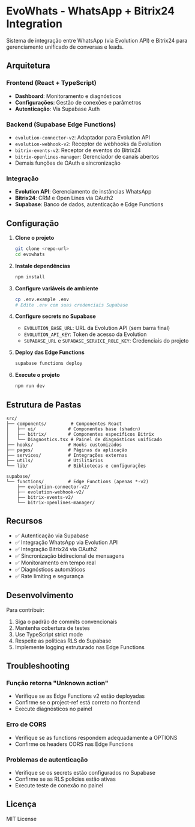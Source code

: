 # EvoWhats - WhatsApp + Bitrix24 Integration

Sistema de integração entre WhatsApp (via Evolution API) e Bitrix24 para gerenciamento unificado de conversas e leads.

## Arquitetura

### Frontend (React + TypeScript)
- **Dashboard**: Monitoramento e diagnósticos
- **Configurações**: Gestão de conexões e parâmetros
- **Autenticação**: Via Supabase Auth

### Backend (Supabase Edge Functions)
- `evolution-connector-v2`: Adaptador para Evolution API
- `evolution-webhook-v2`: Receptor de webhooks da Evolution
- `bitrix-events-v2`: Receptor de eventos do Bitrix24
- `bitrix-openlines-manager`: Gerenciador de canais abertos
- Demais funções de OAuth e sincronização

### Integração
- **Evolution API**: Gerenciamento de instâncias WhatsApp
- **Bitrix24**: CRM e Open Lines via OAuth2
- **Supabase**: Banco de dados, autenticação e Edge Functions

## Configuração

1. **Clone o projeto**
   ```bash
   git clone <repo-url>
   cd evowhats
   ```

2. **Instale dependências**
   ```bash
   npm install
   ```

3. **Configure variáveis de ambiente**
   ```bash
   cp .env.example .env
   # Edite .env com suas credenciais Supabase
   ```

4. **Configure secrets no Supabase**
   - `EVOLUTION_BASE_URL`: URL da Evolution API (sem barra final)
   - `EVOLUTION_API_KEY`: Token de acesso da Evolution
   - `SUPABASE_URL` e `SUPABASE_SERVICE_ROLE_KEY`: Credenciais do projeto

5. **Deploy das Edge Functions**
   ```bash
   supabase functions deploy
   ```

6. **Execute o projeto**
   ```bash
   npm run dev
   ```

## Estrutura de Pastas

```
src/
├── components/         # Componentes React
│   ├── ui/            # Componentes base (shadcn)
│   ├── bitrix/        # Componentes específicos Bitrix
│   └── Diagnostics.tsx # Painel de diagnósticos unificado
├── hooks/             # Hooks customizados
├── pages/             # Páginas da aplicação
├── services/          # Integrações externas
├── utils/             # Utilitários
└── lib/               # Bibliotecas e configurações

supabase/
└── functions/         # Edge Functions (apenas *-v2)
    ├── evolution-connector-v2/
    ├── evolution-webhook-v2/
    ├── bitrix-events-v2/
    └── bitrix-openlines-manager/
```

## Recursos

- ✅ Autenticação via Supabase
- ✅ Integração WhatsApp via Evolution API  
- ✅ Integração Bitrix24 via OAuth2
- ✅ Sincronização bidirecional de mensagens
- ✅ Monitoramento em tempo real
- ✅ Diagnósticos automáticos
- ✅ Rate limiting e segurança

## Desenvolvimento

Para contribuir:

1. Siga o padrão de commits convencionais
2. Mantenha cobertura de testes
3. Use TypeScript strict mode
4. Respeite as políticas RLS do Supabase
5. Implemente logging estruturado nas Edge Functions

## Troubleshooting

### Função retorna "Unknown action"
- Verifique se as Edge Functions v2 estão deployadas
- Confirme se o project-ref está correto no frontend
- Execute diagnósticos no painel

### Erro de CORS
- Verifique se as functions respondem adequadamente a OPTIONS
- Confirme os headers CORS nas Edge Functions

### Problemas de autenticação
- Verifique se os secrets estão configurados no Supabase
- Confirme se as RLS policies estão ativas
- Execute teste de conexão no painel

## Licença

MIT License